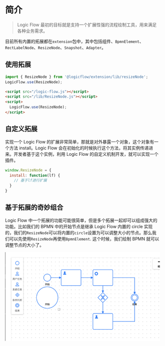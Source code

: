 # 简介

> Logic Flow 最初的目标就是支持一个扩展性强的流程绘制工具，用来满足各种业务需求。

目前所有内置的拓展都在`extension`包中，其中包括组件、`BpmnElement`、`RectLabelNode`、`ResizeNode`、`Snapshot`、`Adapter`。

## 使用拓展

```js
import { ResizeNode } from '@logicflow/extension/lib/resizeNode';
LogicFlow.use(ResizeNode);
```

```html
<script src="/logic-flow.js"></script>
<script src="/lib/ResizeNode.js"></script>
<script>
  LogicFlow.use(ResizeNode);
</script>
```

## 自定义拓展

实现一个 Logic Flow 的扩展非常简单，那就是对外暴露一个对象，这个对象有一个方法 install。Logic Flow 会在初始化的时候执行这个方法，将其实例传递进来。开发者基于这个实例，利用 Logic Flow 的自定义机制开发，就可以实现一个插件。

```js
window.ResizeNode = {
  install: function(lf) {
    // 基于lf进行扩展
  }
}
```

## 基于拓展的奇妙组合

Logic Flow 中一个拓展的功能可能很简单，但是多个拓展一起却可以组成强大的功能。比如我们的 BPMN 中的开始节点是继承 Logic Flow 内置的 circle 实现的，我们的`ResizeNode`可以将内置的`circle`设置为可以调整大小的节点。那么我们可以先使用`ResizeNode`再使用`BpmnElement`. 这个时候，我们绘制 BPMN 就可以调整节点的大小了。

![最简示例](../../assets/images/resize-node.png)
